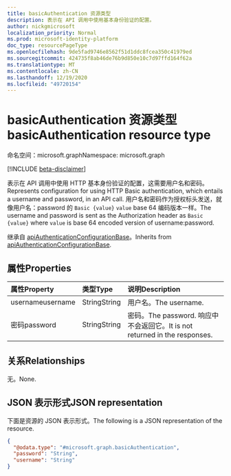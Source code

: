 ```yaml
---
title: basicAuthentication 资源类型
description: 表示在 API 调用中使用基本身份验证的配置。
author: nickgmicrosoft
localization_priority: Normal
ms.prod: microsoft-identity-platform
doc_type: resourcePageType
ms.openlocfilehash: 9de5fad9746e8562f51d1ddc8fcea350c41979ed
ms.sourcegitcommit: 424735f8ab46de76b9d850e10c7d97ffd164f62a
ms.translationtype: MT
ms.contentlocale: zh-CN
ms.lasthandoff: 12/19/2020
ms.locfileid: "49720154"
---
```

# <a name="basicauthentication-resource-type"></a><span data-ttu-id="11ac4-103">basicAuthentication 资源类型</span><span class="sxs-lookup"><span data-stu-id="11ac4-103">basicAuthentication resource type</span></span>

<span data-ttu-id="11ac4-104">命名空间：microsoft.graph</span><span class="sxs-lookup"><span data-stu-id="11ac4-104">Namespace: microsoft.graph</span></span>

[!INCLUDE [beta-disclaimer](../../includes/beta-disclaimer.md)]

<span data-ttu-id="11ac4-105">表示在 API 调用中使用 HTTP 基本身份验证的配置，这需要用户名和密码。</span><span class="sxs-lookup"><span data-stu-id="11ac4-105">Represents configuration for using HTTP Basic authentication, which entails a username and password, in an API call.</span></span> <span data-ttu-id="11ac4-106">用户名和密码作为授权标头发送，就像用户名：password 的 `Basic {value}` `value` base 64 编码版本一样。</span><span class="sxs-lookup"><span data-stu-id="11ac4-106">The username and password is sent as the Authorization header as `Basic {value}` where `value` is base 64 encoded version of username:password.</span></span>

<span data-ttu-id="11ac4-107">继承自 [apiAuthenticationConfigurationBase](../resources/apiauthenticationconfigurationbase.md)。</span><span class="sxs-lookup"><span data-stu-id="11ac4-107">Inherits from [apiAuthenticationConfigurationBase](../resources/apiauthenticationconfigurationbase.md).</span></span>

## <a name="properties"></a><span data-ttu-id="11ac4-108">属性</span><span class="sxs-lookup"><span data-stu-id="11ac4-108">Properties</span></span>

|<span data-ttu-id="11ac4-109">属性</span><span class="sxs-lookup"><span data-stu-id="11ac4-109">Property</span></span>|<span data-ttu-id="11ac4-110">类型</span><span class="sxs-lookup"><span data-stu-id="11ac4-110">Type</span></span>|<span data-ttu-id="11ac4-111">说明</span><span class="sxs-lookup"><span data-stu-id="11ac4-111">Description</span></span>|
|:---|:---|:---|
|<span data-ttu-id="11ac4-112">username</span><span class="sxs-lookup"><span data-stu-id="11ac4-112">username</span></span>|<span data-ttu-id="11ac4-113">String</span><span class="sxs-lookup"><span data-stu-id="11ac4-113">String</span></span>| <span data-ttu-id="11ac4-114">用户名。</span><span class="sxs-lookup"><span data-stu-id="11ac4-114">The username.</span></span> |
|<span data-ttu-id="11ac4-115">密码</span><span class="sxs-lookup"><span data-stu-id="11ac4-115">password</span></span>|<span data-ttu-id="11ac4-116">String</span><span class="sxs-lookup"><span data-stu-id="11ac4-116">String</span></span>| <span data-ttu-id="11ac4-117">密码。</span><span class="sxs-lookup"><span data-stu-id="11ac4-117">The password.</span></span> <span data-ttu-id="11ac4-118">响应中不会返回它。</span><span class="sxs-lookup"><span data-stu-id="11ac4-118">It is not returned in the responses.</span></span> |

## <a name="relationships"></a><span data-ttu-id="11ac4-119">关系</span><span class="sxs-lookup"><span data-stu-id="11ac4-119">Relationships</span></span>

<span data-ttu-id="11ac4-120">无。</span><span class="sxs-lookup"><span data-stu-id="11ac4-120">None.</span></span>

## <a name="json-representation"></a><span data-ttu-id="11ac4-121">JSON 表示形式</span><span class="sxs-lookup"><span data-stu-id="11ac4-121">JSON representation</span></span>

<span data-ttu-id="11ac4-122">下面是资源的 JSON 表示形式。</span><span class="sxs-lookup"><span data-stu-id="11ac4-122">The following is a JSON representation of the resource.</span></span>
<!-- {
  "blockType": "resource",
  "@odata.type": "microsoft.graph.basicAuthentication"
}
-->

``` json
{
  "@odata.type": "#microsoft.graph.basicAuthentication",
  "password": "String",
  "username": "String"
}
```
